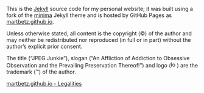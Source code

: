 This is the [Jekyll](https://jekyllrb.com) source code for my personal website; it was built using a fork of the [minima](https://github.com/jekyll/minima) Jekyll theme and is hosted by GitHub Pages as [martbetz.github.io](martbetz.github.io).

Unless otherwise stated, all content is the copyright (©) of the author and may neither be redistributed nor reproduced (in full or in part) without the author’s explicit prior consent.

The title (“JPEG Junkie”), slogan (“An Affliction of Addiction to Obsessive Observation and the Prevailing Preservation Thereof!”) and logo (<img src="/favicon-3d.ico" alt="logo" width="16px">) are the trademark (™) of the author.

[martbetz.github.io - Legalities](https://martbetz.github.io/terms-and-conditions.html)
